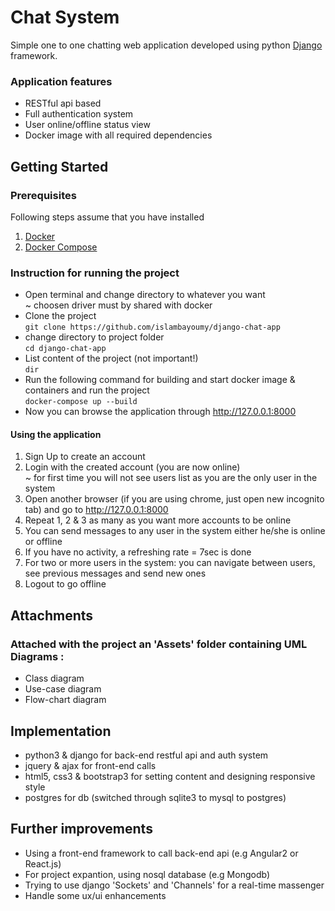 # Chat System
Simple one to one chatting web application developed using python [Django](https://www.djangoproject.com) framework.


### Application features
* RESTful api based
* Full authentication system
* User online/offline status view
* Docker image with all required dependencies  


## Getting Started

### Prerequisites
Following steps assume that you have installed  
1. [Docker](https://www.docker.com)  
2. [Docker Compose](https://docs.docker.com/compose)  

### Instruction for running the project

- Open terminal and change directory to whatever you want  
~ choosen driver must by shared with docker 
- Clone the project  
`git clone https://github.com/islambayoumy/django-chat-app`
- change directory to project folder  
`cd django-chat-app`
- List content of the project (not important!)  
`dir`
- Run the following command for building and start docker image & containers and run the project  
`docker-compose up --build`
- Now you can browse the application through http://127.0.0.1:8000

#### Using the application
1. Sign Up to create an account
2. Login with the created account (you are now online)  
~ for first time you will not see users list as you are the only user in the system
3. Open another browser (if you are using chrome, just open new incognito tab) and go to http://127.0.0.1:8000
4. Repeat 1, 2 & 3 as many as you want more accounts to be online
5. You can send messages to any user in the system either he/she is online or offline
6. If you have no activity, a refreshing rate = 7sec is done
7. For two or more users in the system: you can navigate between users, see previous messages and send new ones
8. Logout to go offline

## Attachments
### Attached with the project an 'Assets' folder containing UML Diagrams :  
- Class diagram
- Use-case diagram
- Flow-chart diagram

## Implementation
 - python3 & django for back-end restful api and auth system
 - jquery & ajax for front-end calls
 - html5, css3 & bootstrap3 for setting content and designing responsive style
 - postgres for db (switched through sqlite3 to mysql to postgres)
 
 ## Further improvements
 - Using a front-end framework to call back-end api (e.g Angular2 or React.js)
 - For project expantion, using nosql database (e.g Mongodb)
 - Trying to use django 'Sockets' and 'Channels' for a real-time massenger
 - Handle some ux/ui enhancements
